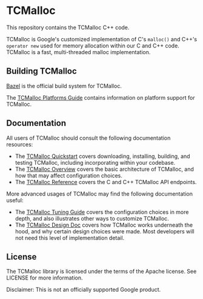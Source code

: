 # TCMalloc

This repository contains the TCMalloc C++ code.

TCMalloc is Google's customized implementation of C's `malloc()` and C++'s
`operator new` used for memory allocation within our C and C++ code. TCMalloc is
a fast, multi-threaded malloc implementation.

## Building TCMalloc

[Bazel](https://bazel.build) is the official build system for TCMalloc.

The [TCMalloc Platforms Guide](platforms.md) contains information on platform
support for TCMalloc.

## Documentation

All users of TCMalloc should consult the following documentation resources:

* The [TCMalloc Quickstart](quickstart.md) covers downloading, installing,
  building, and testing TCMalloc, including incorporating within your codebase.
* The [TCMalloc Overview](overview.md) covers the basic architecture of
  TCMalloc, and how that may affect configuration choices.
* The [TCMalloc Reference](reference.md) covers the C and C++ TCMalloc API
  endpoints.

More advanced usages of TCMalloc may find the following documentation useful:

* The [TCMalloc Tuning Guide](tuning.md) covers the configuration choices in
  more depth, and also illustrates other ways to customize TCMalloc.
* The [TCMalloc Design Doc](design.md) covers how TCMalloc works underneath the
  hood, and why certain design choices were made. Most developers
  will not need this level of implementation detail.

## License

The TCMalloc library is licensed under the terms of the Apache
license. See LICENSE for more information.

Disclaimer: This is not an officially supported Google product.
